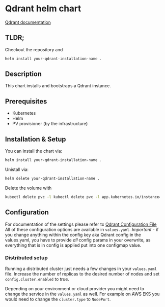 # Qdrant helm chart

[Qdrant documentation](https://qdrant.tech/documentation/) 

## TLDR;

Checkout the repository and

```bash
helm install your-qdrant-installation-name .
```

## Description

This chart installs and bootstraps a Qdrant instance.


## Prerequisites

- Kubernetes
- Helm
- PV provisioner (by the infrastructure)

## Installation & Setup

You can install the chart via:

```bash
helm install your-qdrant-installation-name .
```

Unistall via:

```bash
helm delete your-qdrant-installation-name .
```

Delete the volume with

```bash
kubectl delete pvc -l kubectl delete pvc -l app.kubernetes.io/instance=your-qdrant-installation-name
```

## Configuration

For documentation of the settings please refer to [Qdrant Configuration File](https://github.com/qdrant/qdrant/blob/master/config/config.yaml)
All of these configuration options are available in `values.yaml`. 
*Important* - if you change anything within the config key aka Qdrant config in the values.yaml, you have to provide 
*all* config params in your overwrite, as everything that is in config is applied put into one configmap value.

### Distributed setup

Running a distributed cluster just needs a few changes in your `values.yaml` file.
Increase the number of replicas to the desired number of nodes and set `config.cluster.enabled` to true.

Depending on your environment or cloud provider you might need to change the service in the `values.yaml` as well.
For example on AWS EKS you would need to change the `cluster.type` to `NodePort`.
